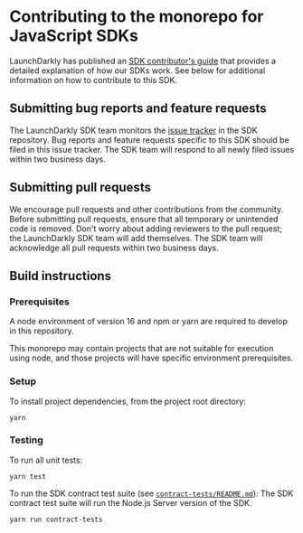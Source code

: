 # Contributing to the monorepo for JavaScript SDKs

LaunchDarkly has published an [SDK contributor's guide](https://docs.launchdarkly.com/sdk/concepts/contributors-guide) that provides a detailed explanation of how our SDKs work. See below for additional information on how to contribute to this SDK.

## Submitting bug reports and feature requests

The LaunchDarkly SDK team monitors the [issue tracker](TODO) in the SDK repository. Bug reports and feature requests specific to this SDK should be filed in this issue tracker. The SDK team will respond to all newly filed issues within two business days.

## Submitting pull requests

We encourage pull requests and other contributions from the community. Before submitting pull requests, ensure that all temporary or unintended code is removed. Don't worry about adding reviewers to the pull request; the LaunchDarkly SDK team will add themselves. The SDK team will acknowledge all pull requests within two business days.

## Build instructions

### Prerequisites

A node environment of version 16 and npm or yarn are required to develop in this repository.

This monorepo may contain projects that are not suitable for execution using node, and those
projects will have specific environment prerequisites.

### Setup

To install project dependencies, from the project root directory:

```
yarn
```

### Testing

To run all unit tests:

```
yarn test
```

To run the SDK contract test suite (see [`contract-tests/README.md`](./contract-tests/README.md)):
The SDK contract test suite will run the Node.js Server version of the SDK.

```bash
yarn run contract-tests
```
